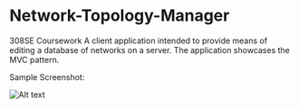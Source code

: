 # Network-Topology-Manager
308SE Coursework
A client application intended to provide means of editing a database of networks on a server.
The application showcases the MVC pattern.

Sample Screenshot:

![Alt text](http://s33.postimg.org/tvjn8t0kv/image.png "Client Application")

